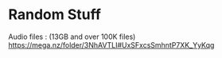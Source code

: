 # Random Stuff

Audio files : (13GB and over 100K files)
https://mega.nz/folder/3NhAVTLI#UxSFxcsSmhntP7XK_YyKqg
